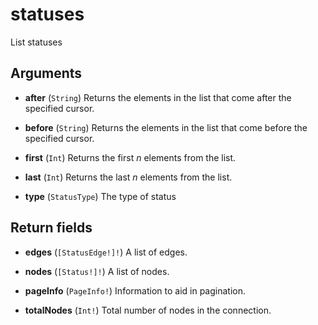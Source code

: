 # statuses

List statuses

## Arguments

-   **after** (`String`)
    Returns the elements in the list that come after the specified cursor.

-   **before** (`String`)
    Returns the elements in the list that come before the specified cursor.

-   **first** (`Int`)
    Returns the first _n_ elements from the list.

-   **last** (`Int`)
    Returns the last _n_ elements from the list.

-   **type** (`StatusType`)
    The type of status

## Return fields

-   **edges** (`[StatusEdge!]!`)
    A list of edges.

-   **nodes** (`[Status!]!`)
    A list of nodes.

-   **pageInfo** (`PageInfo!`)
    Information to aid in pagination.

-   **totalNodes** (`Int!`)
    Total number of nodes in the connection.
